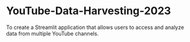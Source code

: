 # YouTube-Data-Harvesting-2023
To create a Streamlit application that allows users to access and analyze data from multiple YouTube channels.
